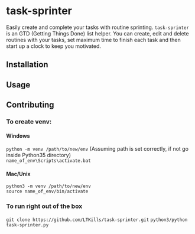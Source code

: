 # task-sprinter



Easily create and complete your tasks with routine sprinting. `task-sprinter` is an GTD (Getting Things Done) list helper. 
You can create, edit and delete routines with your tasks, set maximum time to finish each task and then start up a clock 
to keep you motivated.



## Installation




## Usage




## Contributing

### To create venv:
   #### Windows
```python -m venv /path/to/new/env``` (Assuming path is set correctly, if not go inside Python35 directory) <br> 
```name_of_env\Scripts\activate.bat``` 

   #### Mac/Unix
```python3 -m venv /path/to/new/env``` <br>
```source name_of_env/bin/activate```

### To run right out of the box
 ```git clone https://github.com/LTKills/task-sprinter.git```
 ```python3/python task-sprinter.py```
